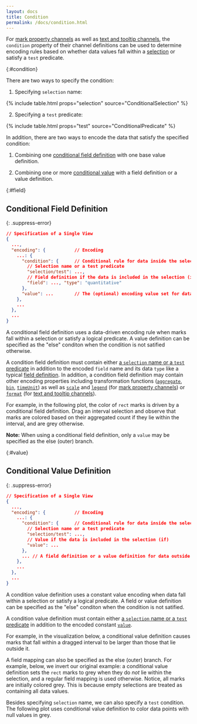 ```yaml
---
layout: docs
title: Condition
permalink: /docs/condition.html
---
```


For [mark property channels](encoding.html#mark-prop) as well as [text and tooltip channels](encoding.html#text), the `condition` property of their channel definitions can be used to determine encoding rules based on whether data values fall within a [selection](selection.html) or satisfy a `test` predicate.


{:#condition}

There are two ways to specify the condition:

1) Specifying `selection` name:

{% include table.html props="selection" source="ConditionalSelection<MarkPropFieldDef>" %}

2) Specifying a `test` predicate:

{% include table.html props="test" source="ConditionalPredicate<MarkPropFieldDef>" %}

In addition, there are two ways to encode the data that satisfy the specified condition:

1) Combining one [conditional field definition](#field) with one base value definition.

2) Combining one or more [conditional value](#value) with a field definition or a value definition.


{:#field}
## Conditional Field Definition

{: .suppress-error}
```json
// Specification of a Single View
{
  ...,
  "encoding": {           // Encoding
    ...: {
      "condition": {      // Conditional rule for data inside the selection
        // Selection name or a test predicate
        "selection/test": ...,
        // Field definition if the data is included in the selection (if)
        "field": ..., "type": "quantitative"
      },
      "value": ...        // The (optional) encoding value set for data outside the selection (else)
    },
    ...
  },
  ...
}
```

A conditional field definition uses a data-driven encoding rule when marks fall within a selection or satisfy a logical predicate. A value definition can be specified as the "else" conditon when the condition is not satified otherwise.

A condition field definition must contain either [a `selection` name or a `test` predicate](#condition) in addition to the encoded `field` name and its data `type` like a typical [field definition](encoding.html#field-def). In addition, a condition field definition may contain other encoding properties including transformation functions ([`aggregate`](aggregate.html), [`bin`](bin.html), [`timeUnit`](timeunit.html)) as well as [`scale`](scale.html) and [`legend`](legend.html) (for [mark property channels]({encoding.html#mark-prop})) or [`format`](format.html) (for [text and tooltip channels](encoding.html#text)).

For example, in the following plot, the color of `rect` marks is driven by a conditional field definition. Drag an interval selection and observe that marks are colored based on their aggregated count if they lie within the interval, and are grey otherwise.

<div class="vl-example" data-name="selection_type_interval"></div>

__Note:__ When using a conditional field definition, only a `value` may be specified as the else (outer) branch.

{:#value}
## Conditional Value Definition

{: .suppress-error}
```json
// Specification of a Single View
{
  ...,
  "encoding": {           // Encoding
    ...: {
      "condition": {      // Conditional rule for data inside the selection
        // Selection name or a test predicate
        "selection/test": ...,
        // Value if the data is included in the selection (if)
        "value": ...
      },
      ... // A field definition or a value definition for data outside the selection (else)
    },
    ...
  },
  ...
}
```

A condition value definition uses a constant value encoding when data fall within a selection or satisfy a logical predicate.  A field or value definition can be specified as the "else" conditon when the condition is not satified.

A condition value definition must contain either [a `selection` name or a `test` predicate](#condition) in addition to the encoded constant [`value`](encoding.html#value-def).

For example, in the visualization below, a conditional value definition causes marks that fall within a dragged interval to be larger than those that lie outside it.

<div class="vl-example" data-name="interactive_paintbrush_interval"></div>

A field mapping can also be specified as the else (outer) branch. For example, below, we invert our original example: a conditional value definition sets the `rect` marks to grey when they do _not_ lie within the selection, and a regular field mapping is used otherwise. Notice, all marks are initially colored grey. This is because empty selections are treated as containing all data values.

<div class="vl-example" data-name="selection_type_interval_invert"></div>

Besides specifying `selection` name, we can also specify a `test` condition.
The following plot uses conditional value definition to color data points with null values in grey.

<div class="vl-example" data-name="point_invalid_color"></div>
